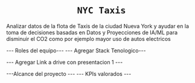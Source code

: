 # <h1 align="center">**`NYC Taxis`**</h1>
Analizar datos de la flota de Taxis de la ciudad Nueva York y ayudar en la toma de decisiones basadas en Datos y Proyecciones de IA/ML para disminuir el CO2 como por ejemplo mayor uso de autos electricos

--- Roles del equipo---
--- Agregar Stack Tenologico---

--- Agregar Link a drive con presentacion 1 ---

---Alcance del proyecto ---
--- KPIs valorados  ---
